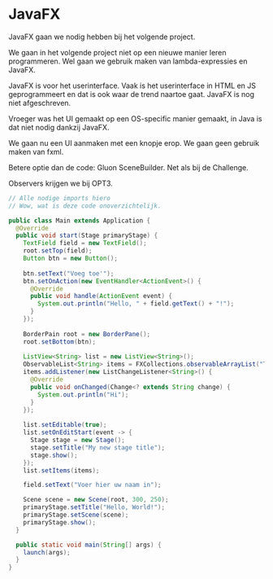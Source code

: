 # JavaFX
JavaFX gaan we nodig hebben bij het volgende project.

We gaan in het volgende project niet op een nieuwe manier leren programmeren. Wel gaan we gebruik maken van lambda-expressies en JavaFX.

JavaFX is voor het userinterface. Vaak is het userinterface in HTML en JS geprogrammeert en dat is ook waar de trend naartoe gaat. JavaFX is nog niet afgeschreven.

Vroeger was het UI gemaakt op een OS-specific manier gemaakt, in Java is dat niet nodig dankzij JavaFX.

We gaan nu een UI aanmaken met een knopje erop. We gaan geen gebruik maken van fxml.

Betere optie dan de code: Gluon SceneBuilder. Net als bij de Challenge.

Observers krijgen we bij OPT3.

```java
// Alle nodige imports hiero
// Wow, wat is deze code onoverzichtelijk.

public class Main extends Application {
  @Override
  public void start(Stage primaryStage) {
    TextField field = new TextField();
    root.setTop(field);
    Button btn = new Button();
  
    btn.setText("Voeg toe'");
    btn.setOnAction(new EventHandler<ActionEvent>() {
      @Override
      public void handle(ActionEvent event) {
        System.out.println("Hello, " + field.getText() + "!");
      }
    });
  
    BorderPain root = new BorderPane();
    root.setBottom(btn);
  
    ListView<String> list = new ListView<String>();
    ObservableList<String> items = FXCollections.observableArrayList("Taak 1", "Taak 2", "Taak 3", "Taak 4");
    items.addListener(new ListChangeListener<String>() {
      @Override
      public void onChanged(Change<? extends String change) {
        System.out.println("Hi");
      }
    });
  
    list.setEditable(true);
    list.setOnEditStart(event -> {
      Stage stage = new Stage();
      stage.setTitle("My new stage title");
      stage.show();
    });
    list.setItems(items);

    field.setText("Voer hier uw naam in");

    Scene scene = new Scene(root, 300, 250);
    primaryStage.setTitle("Hello, World!");
    primaryStage.setScene(scene);
    primaryStage.show();
  }

  public static void main(String[] args) {
    launch(args);
  }
}
```